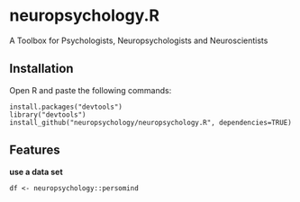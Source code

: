 # neuropsychology.R
A Toolbox for Psychologists, Neuropsychologists and Neuroscientists


## Installation

Open R and paste the following commands:

```
install.packages("devtools")
library("devtools")
install_github("neuropsychology/neuropsychology.R", dependencies=TRUE)
```

## Features

**use a data set**
```
df <- neuropsychology::persomind
```
